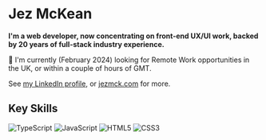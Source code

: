 <!--
**jezmck/jezmck** is a ✨ _special_ ✨ repository because its `README.md` (this file) appears on your GitHub profile.

Here are some ideas to get you started:

- 🔭 I’m currently working on ...
- 🌱 I’m currently learning ...
- 👯 I’m looking to collaborate on ...
- 🤔 I’m looking for help with ...
- 💬 Ask me about ...
- 📫 How to reach me: ...
- 😄 Pronouns: ...
- ⚡ Fun fact: ...
-->

# Jez McKean

**I'm a web developer, now concentrating on front-end UX/UI work, backed by 20 years of full-stack industry experience.**

👋 I'm currently (February 2024) looking for Remote Work opportunities in the UK, or within a couple of hours of GMT.

See [my LinkedIn profile](https://www.linkedin.com/in/jezmck/), or [jezmck.com](https://jezmck.com/) for more.


## Key Skills

![TypeScript](https://img.shields.io/badge/-TypeScript-000000?style=flat-square&logo=typescript)
![JavaScript](https://img.shields.io/badge/-JavaScript-000000?style=flat-square&logo=javascript)
![HTML5](https://img.shields.io/badge/-HTML5-000000?style=flat-square&logo=html5&logoColor=E34F26)
![CSS3](https://img.shields.io/badge/-CSS3-000000?style=flat-square&logo=css3&logoColor=1572B6)
